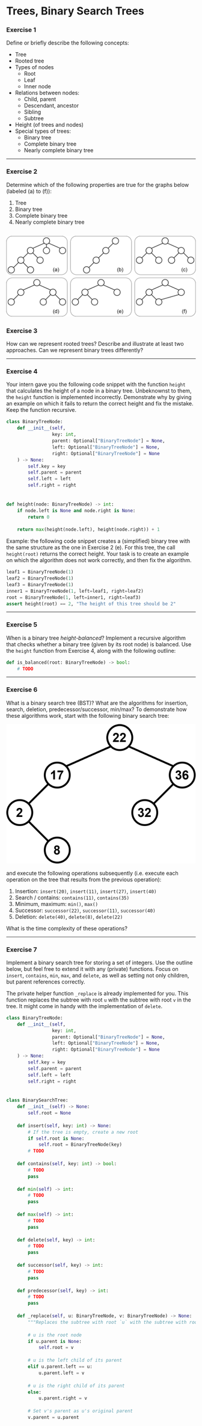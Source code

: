 # Trees, Binary Search Trees

### Exercise 1

Define or briefly describe the following concepts:
- Tree
- Rooted tree
- Types of nodes
  - Root
  - Leaf
  - Inner node
- Relations between nodes:
  - Child, parent
  - Descendant, ancestor
  - Sibling
  - Subtree
- Height (of trees and nodes)
- Special types of trees:
  - Binary tree
  - Complete binary tree
  - Nearly complete binary tree
  <!-- - Balanced binary tree -->

---

### Exercise 2

Determine which of the following properties are true for the graphs below (labeled (a) to (f)):
1. Tree
2. Binary tree
3. Complete binary tree
4. Nearly complete binary tree
<!-- 5. Balanced binary tree -->

![Graphs for exercise 2](./img/07_trees_exercise02.svg)
---

### Exercise 3

How can we represent rooted trees? Describe and illustrate at least two approaches. Can we represent binary trees differently?

---

### Exercise 4

Your intern gave you the following code snippet with the function `height` that calculates the height of a node in a binary tree. Unbeknownst to them, the `height` function is implemented incorrectly. Demonstrate why by giving an example on which it fails to return the correct height and fix the mistake. Keep the function recursive.

```py
class BinaryTreeNode:
    def __init__(self,
                 key: int,
                 parent: Optional["BinaryTreeNode"] = None,
                 left: Optional["BinaryTreeNode"] = None,
                 right: Optional["BinaryTreeNode"] = None
    ) -> None:
        self.key = key
        self.parent = parent
        self.left = left
        self.right = right


def height(node: BinaryTreeNode) -> int:
    if node.left is None and node.right is None:
        return 0

    return max(height(node.left), height(node.right)) + 1
```

Example: the following code snippet creates a (simplified) binary tree with the same structure as the one in Exercise 2 (e). For this tree, the call `height(root)` returns the correct height. Your task is to create an example on which the algorithm does not work correctly, and then fix the algorithm.

```py
leaf1 = BinaryTreeNode(1)
leaf2 = BinaryTreeNode(1)
leaf3 = BinaryTreeNode(1)
inner1 = BinaryTreeNode(1, left=leaf1, right=leaf2)
root = BinaryTreeNode(1, left=inner1, right=leaf3)
assert height(root) == 2, "The height of this tree should be 2"
```

---

### Exercise 5

When is a binary tree *height-balanced*? Implement a recursive algorithm that checks whether a binary tree (given by its root node) is balanced. Use the `height` function from Exercise 4, along with the following outline:

```py
def is_balanced(root: BinaryTreeNode) -> bool:
    # TODO
```

---

### Exercise 6

What is a binary search tree (BST)? What are the algorithms for insertion, search, deletion, predecessor/successor, min/max? To demonstrate how these algorithms work, start with the following binary search tree:

![Initial BST](img/07_trees_exercise06.svg)

and execute the following operations subsequently (i.e. execute each operation on the tree that results from the previous operation):
1. Insertion: `insert(20)`, `insert(11)`, `insert(27)`, `insert(40)`
2. Search / contains: `contains(11)`, `contains(35)`
3. Minimum, maximum: `min()`, `max()`
4. Successor: `successor(22)`, `successor(11)`, `successor(40)`
5. Deletion: `delete(40)`, `delete(8)`, `delete(22)`

What is the time complexity of these operations?

---

### Exercise 7

Implement a binary search tree for storing a set of integers. Use the outline below, but feel free to extend it with any (private) functions. Focus on `insert`, `contains`, `min`, `max`, and `delete`, as well as setting not only children, but parent references correctly.

The private helper function `_replace` is already implemented for you. This function replaces the subtree with root `u` with the subtree with root `v` in the tree. It might come in handy with the implementation of `delete`.

```py
class BinaryTreeNode:
    def __init__(self,
                 key: int,
                 parent: Optional["BinaryTreeNode"] = None,
                 left: Optional["BinaryTreeNode"] = None,
                 right: Optional["BinaryTreeNode"] = None
    ) -> None:
        self.key = key
        self.parent = parent
        self.left = left
        self.right = right


class BinarySearchTree:
    def __init__(self) -> None:
        self.root = None

    def insert(self, key: int) -> None:
        # If the tree is empty, create a new root
        if self.root is None:
            self.root = BinaryTreeNode(key)
        # TODO

    def contains(self, key: int) -> bool:
        # TODO
        pass

    def min(self) -> int:
        # TODO
        pass

    def max(self) -> int:
        # TODO
        pass

    def delete(self, key) -> int:
        # TODO
        pass

    def successor(self, key) -> int:
        # TODO
        pass

    def predecessor(self, key) -> int:
        # TODO
        pass

    def _replace(self, u: BinaryTreeNode, v: BinaryTreeNode) -> None:
        """Replaces the subtree with root `u` with the subtree with root `v`."""

        # u is the root node
        if u.parent is None:
            self.root = v

        # u is the left child of its parent
        elif u.parent.left == u:
            u.parent.left = v

        # u is the right child of its parent
        else:
            u.parent.right = v

        # Set v's parent as u's original parent
        v.parent = u.parent
```

